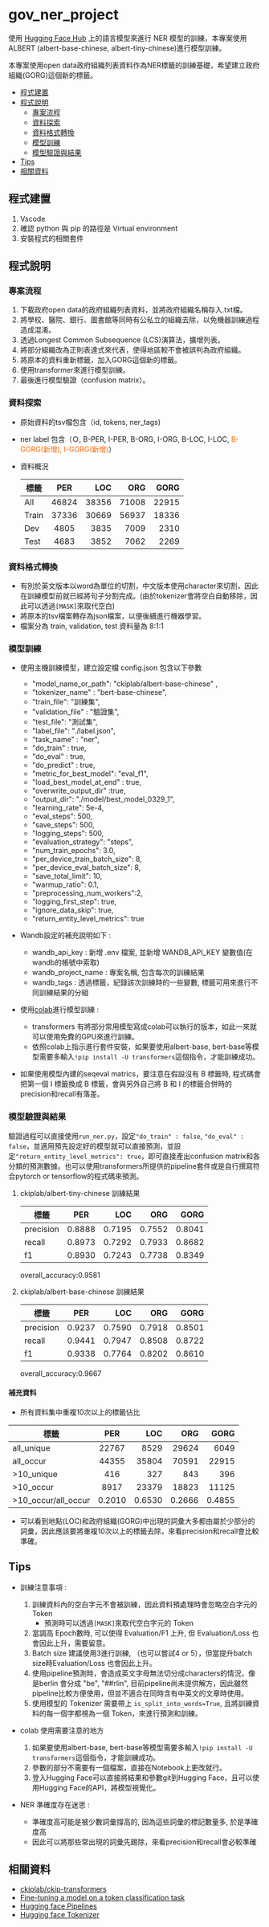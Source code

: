 # gov_ner_project

使用 [Hugging Face Hub](https://huggingface.co/models) 上的語言模型來進行 NER 模型的訓練，本專案使用ALBERT (albert-base-chinese, albert-tiny-chinese)進行模型訓練。

本專案使用open data政府組織列表資料作為NER標籤的訓練基礎，希望建立政府組織(GORG)這個新的標籤。

- [程式建置](#程式建置)
- [程式說明](#程式說明)
    - [專案流程](#專案流程)
    - [資料探索](#資料探索)
    - [資料格式轉換](#資料格式轉換)
    - [模型訓練](#模型訓練)
    - [模型驗證與結果](#模型驗證與結果)
- [Tips](#tips)
- [相關資料](#相關資料)


## 程式建置

1. Vscode
2. 確認 python 與 pip 的路徑是 Virtual environment
3. 安裝程式的相關套件

## 程式說明

### 專案流程

1. 下載政府open data的政府組織列表資料，並將政府組織名稱存入.txt檔。
2. 將學校、醫院、銀行、圖書館等同時有公私立的組織去除，以免機器訓練過程造成混淆。
3. 透過Longest Common Subsequence (LCS)演算法，擴增列表。
4. 將部分組織改為正則表達式來代表，使得地區較不會被誤判為政府組織。
5. 將原本的資料重新標籤，加入GORG這個新的標籤。
6. 使用transformer來進行模型訓練。
7. 最後進行模型驗證（confusion matrix）。

### 資料探索
 - 原始資料的tsv檔包含（id, tokens, ner_tags)
 - ner label 包含（Ｏ, B-PER, I-PER, B-ORG, I-ORG, B-LOC, I-LOC, <font color=#FF6600>B-GORG(新增), I-GORG(新增)</font>）

 - 資料概況

    標籤 | PER | LOC | ORG | GORG
    ------|:-----:|------:|------:|------:
    All | 46824 | 38356 | 71008 | 22915
    Train | 37336 | 30669 | 56937 | 18336
    Dev | 4805 | 3835 | 7009 | 2310
    Test | 4683 | 3852 | 7062 | 2269

### 資料格式轉換
 - 有別於英文版本以word為單位的切割，中文版本使用character來切割，因此在訓練模型前就已經將句子分割完成。(由於tokenizer會將空白自動移除，因此可以透過`[MASK]`來取代空白)
 - 將原本的tsv檔案轉存為json檔案，以便後續進行機器學習。
 - 檔案分為 train, validation, test 資料量為 8:1:1

### 模型訓練
 - 使用主機訓練模型，建立設定檔 config.json 包含以下參數
    - "model_name_or_path": "ckiplab/albert-base-chinese" ,
    - "tokenizer_name" : "bert-base-chinese",
    - "train_file": "訓練集",
    - "validation_file" : "驗證集",
    - "test_file": "測試集",
    - "label_file": "./label.json",
    - "task_name" : "ner",
    - "do_train" : true,
    - "do_eval" : true,
    - "do_predict" : true,
    - "metric_for_best_model": "eval_f1",
    - "load_best_model_at_end" : true,
    - "overwrite_output_dir" :true,
    - "output_dir": "./model/best_model_0329_1",
    - "learning_rate": 5e-4,
    - "eval_steps": 500,
    - "save_steps": 500,
    - "logging_steps": 500,
    - "evaluation_strategy": "steps",
    - "num_train_epochs": 3.0,
    - "per_device_train_batch_size": 8,
    - "per_device_eval_batch_size": 8,
    - "save_total_limit": 10,
    - "warmup_ratio": 0.1,
    - "preprocessing_num_workers":2,
    - "logging_first_step": true,
    - "ignore_data_skip": true,
    - "return_entity_level_metrics": true

- Wandb設定的補充說明如下 :
    - wandb_api_key : 新增 .env 檔案, 並新增 WANDB_API_KEY 變數值(在wandb的帳號中索取)
    - wandb_project_name : 專案名稱, 包含每次的訓練結果
    - wandb_tags : 透過標籤，紀錄該次訓練時的一些變數, 標籤可用來進行不同訓練結果的分組

- 使用[colab](https://colab.research.google.com/github/huggingface/notebooks/blob/master/examples/token_classification.ipynb)進行模型訓練 :
    - transformers 有將部分常用模型寫成colab可以執行的版本，如此一來就可以使用免費的GPU來進行訓練。
    - 依照colab上指示進行套件安裝，如果要使用albert-base, bert-base等模型需要多輸入`!pip install -U transformers`這個指令，才能訓練成功。
- 如果使用模型內建的seqeval matrics，要注意在假設沒有 B 標籤時, 程式碼會把第一個 I 標籤換成 B 標籤，會與另外自己將 B 和 I 的標籤合併時的precision和recall有落差。 

### 模型驗證與結果

驗證過程可以直接使用`run_ner.py`，設定`"do_train" : false`, `"do_eval" : false`，並適用預先設定好的模型就可以直接預測，並設定`"return_entity_level_metrics": true`，即可直接產出confusion matrix和各分類的預測數據。也可以使用transformers所提供的pipeline套件或是自行撰寫符合pytorch or tensorflow的程式碼來預測。

1. ckiplab/albert-tiny-chinese 訓練結果

    標籤 | PER | LOC | ORG | GORG
    ------|:-----:|------:|------:|------:
    precision | 0.8888 | 0.7195 | 0.7552 | 0.8041
    recall | 0.8973 | 0.7292 | 0.7933 | 0.8682
    f1 | 0.8930 | 0.7243 | 0.7738 | 0.8349

    overall_accuracy:0.9581

2. ckiplab/albert-base-chinese 訓練結果

    標籤 | PER | LOC | ORG | GORG
    ------|:-----:|------:|------:|------:
    precision |0.9237  |0.7590  |0.7918  | 0.8501
    recall | 0.9441 |0.7947  | 0.8508 | 0.8722
    f1 | 0.9338 |0.7764  |0.8202  | 0.8610

    overall_accuracy:0.9667

#### 補充資料
- 所有資料集中重複10次以上的標籤佔比

標籤 | PER | LOC | ORG | GORG
------|:-----:|------:|------:|------:
all_unique | 22767 | 8529 | 29624 | 6049
all_occur | 44355 | 35804 | 70591 | 22915
\>10_unique | 416 | 327 | 843 | 396
\>10_occur | 8917 | 23379 | 18823 | 11125
\>10_occur/all_occur | 0.2010 | 0.6530 | 0.2666 | 0.4855

- 可以看到地點(LOC)和政府組織(GORG)中出現的詞彙大多都由屬於少部分的詞彙，因此應該要將重複10次以上的標籤去除，來看precision和recall會比較準確。

## Tips

- 訓練注意事項 :
    1. 訓練資料內的空白字元不會被訓練，因此資料預處理時會忽略空白字元的 Token
        - 預測時可以透過`[MASK]`來取代空白字元的 Token
    2. 當調高 Epoch數時, 可以使得 Evaluation/F1 上升, 但 Evaluation/Loss 也會因此上升，需要留意。
    3. Batch size 建議使用3進行訓練, （也可以嘗試4 or 5），但當提升batch size時Evaluation/Loss 也會因此上升。
    4. 使用pipeline預測時，會造成英文字母無法切分成characters的情況，像是berlin 會分成 "be", "##rlin", 目前pipeline尚未提供解方，因此雖然pipeline比較方便使用，但並不適合在同時含有中英文的文章時使用。
    5. 使用模型的 Tokenizer 需要帶上 `is_split_into_words=True`, 且將訓練資料的每一個字都視為一個 Token，來進行預測和訓練。

- colab 使用需要注意的地方
    1. 如果要使用albert-base, bert-base等模型需要多輸入`!pip install -U transformers`這個指令，才能訓練成功。
    2. 參數的部分不需要有一個檔案，直接在Notebook上更改就行。
    3. 登入Hugging Face可以直接將結果和參數git到Hugging Face，且可以使用Hugging Face的API，將模型視覺化。
- NER 準確度存在迷思 :
  - 準確度高可能是被少數詞彙撐高的, 因為這些詞彙的標記數量多, 於是準確度高
  - 因此可以將那些常出現的詞彙先踢除，來看precision和recall會必較準確

## 相關資料

- [ckiplab/ckip-transformers](https://github.com/ckiplab/ckip-transformers)
- [Fine-tuning a model on a token classification task](https://github.com/huggingface/notebooks/blob/master/examples/token_classification.ipynb)
- [Hugging face Pipelines](https://huggingface.co/docs/transformers/main_classes/pipelines)
- [Hugging face Tokenizer](https://huggingface.co/docs/transformers/main_classes/tokenizer)